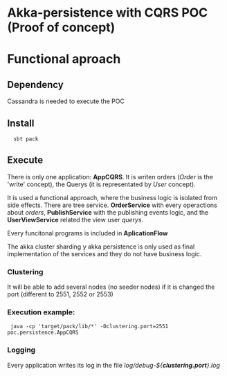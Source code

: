 # Akka-persistence with CQRS POC (Proof of concept)

# Functional aproach

## Dependency 
Cassandra is needed to execute the POC

## Install

```
  sbt pack
```

## Execute

There is only one application: **AppCQRS**. It is writen orders (_Order_ is the 'write' concept), the Querys (it is representated by *User* concept).

It is used a functional approach, where the business logic is isolated from side effects. There are tree service. **OrderService** with every operactions about _orders_, **PublishService** with the publishing events logic, and the **UserViewService** related the view user _querys_. 

Every funcitonal programs is included in **AplicationFlow**

The akka cluster sharding y akka persistence is only used as final implementation of the services and they do not have business logic.

### Clustering

It will be able to add several nodes (no seeder nodes) if it is changed the port (different to 2551, 2552 or 2553) 

### Execution example:

```
 java -cp 'target/pack/lib/*' -Dclustering.port=2551  poc.persistence.AppCQRS
```

### Logging

Every application writes its log in the file _log/debug-${**clustering.port**}.log_ 


